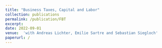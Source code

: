```yaml
---
title: "Business Taxes, Capital and Labor"
collection: publications
permalink: /publication/FBT
excerpt:
date: 2022-09-01
venue:  'with Andreas Lichter, Emilie Sartre and Sebastian Siegloch'
paperurl: /
---
```

